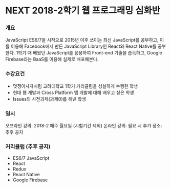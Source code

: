 # NEXT 2018-2학기 웹 프로그래밍 심화반

### 개요
JavaScript ES6/7을 시작으로 2015년 이후 쓰이는 최신 JavaScript를 공부하고, 이를 이용해 Facebook에서 만든 JavaScript Library인 React와 React Native를 공부한다. 1학기 때 배웠던 JavaScript를 응용하여 Front-end 기술을 습득하고, Google Firebase라는 BaaS를 이용해 실제로 배포해본다.

### 수강요건
- 멋쟁이사자처럼 고려대학교 1학기 커리큘럼을 성실하게 수행한 학생
- 현대 웹 개발과 Cross Platform 앱 개발에 대해 배우고 싶은 학생
- Issues의 사전과제(과제0)를 해낸 학생

### 일시
오프라인 강의: 2018-2 매주 월요일 (시험기간 제외)
온라인 강의: 필요 시 추가
장소: 추후 공지

### 커리큘럼 (추후 공지)
- ES6/7 JavaScript
- React 
- Redux
- React Native
- Google Firebase

